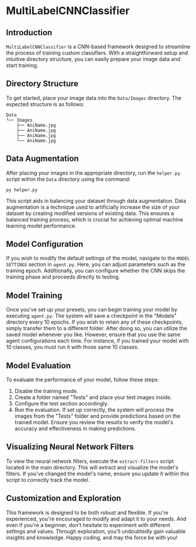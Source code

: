 # MultiLabelCNNClassifier

## Introduction
`MultiLabelCNNClassifier` is a CNN-based framework designed to streamline the process of training custom classifiers. With a straightforward setup and intuitive directory structure, you can easily prepare your image data and start training.

## Directory Structure
To get started, place your image data into the `Data/Images` directory. The expected structure is as follows:

```
Data
└── Images
    ├── AniName.jpg
    ├── AniName.jpg
    ├── AniName.jpg
    └── AniName.jpg
```

## Data Augmentation
After placing your images in the appropriate directory, run the `helper.py` script within the `Data` directory using the command:

```
py helper.py
```

This script aids in balancing your dataset through data augmentation. Data augmentation is a technique used to artificially increase the size of your dataset by creating modified versions of existing data. This ensures a balanced training process, which is crucial for achieving optimal machine learning model performance.

## Model Configuration
If you wish to modify the default settings of the model, navigate to the `MODEL SETTINGS` section in `agent.py`. Here, you can adjust parameters such as the training epoch. Additionally, you can configure whether the CNN skips the training phase and proceeds directly to testing.

## Model Training
Once you've set up your presets, you can begin training your model by executing `agent.py`. The system will save a checkpoint in the "Models" directory every 10 epochs. If you wish to retain any of these checkpoints, simply transfer them to a different folder. After doing so, you can utilize the saved model whenever you like. However, ensure that you use the same agent configurations each time. For instance, if you trained your model with 10 classes, you must run it with those same 10 classes.

## Model Evaluation

To evaluate the performance of your model, follow these steps:

1. Disable the training mode.
2. Create a folder named "Tests" and place your test images inside.
3. Configure the test section accordingly.
4. Run the evaluation. If set up correctly, the system will process the images from the "Tests" folder and provide predictions based on the trained model. Ensure you review the results to verify the model's accuracy and effectiveness in making predictions.

## Visualizing Neural Network Filters
To view the neural network filters, execute the `extract-filters` script located in the main directory. This will extract and visualize the model's filters. If you've changed the model's name, ensure you update it within this script to correctly track the model.

## Customization and Exploration
This framework is designed to be both robust and flexible. If you're experienced, you're encouraged to modify and adapt it to your needs. And even if you're a beginner, don't hesitate to experiment with different settings and values. Through exploration, you'll undoubtedly gain valuable insights and knowledge. Happy coding, and may the force be with you!
